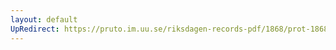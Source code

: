 ```yaml
---
layout: default
UpRedirect: https://pruto.im.uu.se/riksdagen-records-pdf/1868/prot-1868--fk--512/prot-1868--fk--512_001.pdf
---
```

